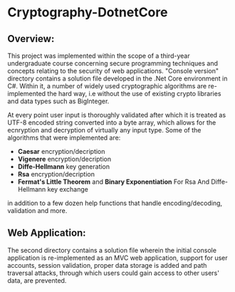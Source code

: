 # Cryptography-DotnetCore

## Overview:

This project was implemented within the scope of a third-year undergraduate course concerning secure programming techniques and concepts relating to the security of web applications. "Console version" directory contains a solution file developed in the .Net Core environment in C#. Within it, a number of widely used cryptographic algorithms are re-implemented the hard way, i.e without the use of existing crypto libraries and data types such as BigInteger.

At every point user input is thoroughly validated after which it is treated as UTF-8 encoded string converted into a byte array, which allows for the ecnryption and decryption of virtually any input type. Some of the algorithms that were implemented are:

* **Caesar** encryption/decription
* **Vigenere** encryption/decription
* **Diffe-Hellmann** key generation
* **Rsa** encryption/decription
* **Fermat's Little Theorem** and **Binary Exponentiation** For Rsa And Diffe-Hellmann key exchange

in addition to a few dozen help functions that handle encoding/decoding, validation and more.

## Web Application:

The second directory contains a solution file wherein the initial console application is re-implemented as an MVC web application, support for user accounts, session validation, proper data storage is added and path traversal attacks, through which users could gain access to other users' data, are prevented.